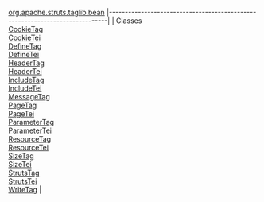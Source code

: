 [org.apache.struts.taglib.bean](../../../../../org/apache/struts/taglib/bean/package-summary.html.md)
|-----------------------------------------------------------------------------|
| Classes                                                                     
  [CookieTag](CookieTag.html.md "class in org.apache.struts.taglib.bean")        
  [CookieTei](CookieTei.html.md "class in org.apache.struts.taglib.bean")        
  [DefineTag](DefineTag.html.md "class in org.apache.struts.taglib.bean")        
  [DefineTei](DefineTei.html.md "class in org.apache.struts.taglib.bean")        
  [HeaderTag](HeaderTag.html.md "class in org.apache.struts.taglib.bean")        
  [HeaderTei](HeaderTei.html.md "class in org.apache.struts.taglib.bean")        
  [IncludeTag](IncludeTag.html.md "class in org.apache.struts.taglib.bean")      
  [IncludeTei](IncludeTei.html.md "class in org.apache.struts.taglib.bean")      
  [MessageTag](MessageTag.html.md "class in org.apache.struts.taglib.bean")      
  [PageTag](PageTag.html.md "class in org.apache.struts.taglib.bean")            
  [PageTei](PageTei.html.md "class in org.apache.struts.taglib.bean")            
  [ParameterTag](ParameterTag.html.md "class in org.apache.struts.taglib.bean")  
  [ParameterTei](ParameterTei.html.md "class in org.apache.struts.taglib.bean")  
  [ResourceTag](ResourceTag.html.md "class in org.apache.struts.taglib.bean")    
  [ResourceTei](ResourceTei.html.md "class in org.apache.struts.taglib.bean")    
  [SizeTag](SizeTag.html.md "class in org.apache.struts.taglib.bean")            
  [SizeTei](SizeTei.html.md "class in org.apache.struts.taglib.bean")            
  [StrutsTag](StrutsTag.html.md "class in org.apache.struts.taglib.bean")        
  [StrutsTei](StrutsTei.html.md "class in org.apache.struts.taglib.bean")        
  [WriteTag](WriteTag.html.md "class in org.apache.struts.taglib.bean")          |



